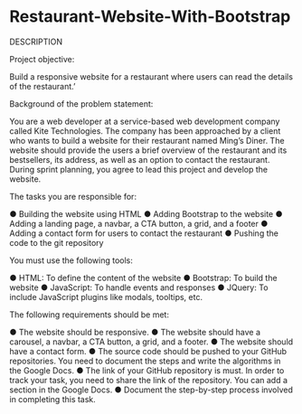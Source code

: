 # Restaurant-Website-With-Bootstrap
DESCRIPTION

Project objective: 

Build a responsive website for a restaurant where users can read the details of the restaurant.’


Background of the problem statement: 

You are a web developer at a service-based web development company called Kite Technologies. The company has been approached by a client who wants to build a website for their restaurant named Ming’s Diner. The website should provide the users a brief overview of the restaurant and its bestsellers, its address, as well as an option to contact the restaurant. During sprint planning, you agree to lead this project and develop the website. 


The tasks you are responsible for: 

● Building the website using HTML
● Adding Bootstrap to the website
● Adding a landing page, a navbar, a CTA button, a grid, and a footer
● Adding a contact form for users to contact the restaurant
● Pushing the code to the git repository


You must use the following tools: 

● HTML: To define the content of the website
● Bootstrap: To build the website
● JavaScript: To handle events and responses
● JQuery: To include JavaScript plugins like modals, tooltips, etc.


The following requirements should be met:

● The website should be responsive.
● The website should have a carousel, a navbar, a CTA button, a grid, and a footer. 
● The website should have a contact form.
● The source code should be pushed to your GitHub repositories. You need to document the steps and write the algorithms in the Google Docs.
● The link of your GitHub repository is must. In order to track your task, you need to share the link of the repository. You can add a section in the Google Docs. 
● Document the step-by-step process involved in completing this task.

